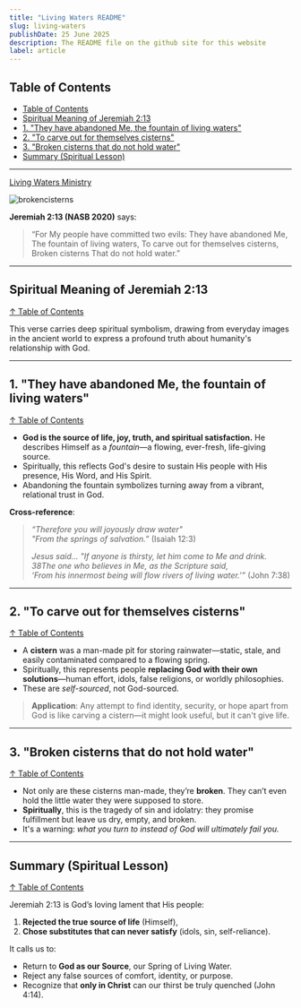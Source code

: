 ```yaml
---
title: "Living Waters README"
slug: living-waters
publishDate: 25 June 2025
description: The README file on the github site for this website
label: article
---
```


## Table of Contents

- [Table of Contents](#table-of-contents)
- [Spiritual Meaning of Jeremiah 2:13](#spiritual-meaning-of-jeremiah-213)
- [1. "They have abandoned Me, the fountain of living waters"](#1-they-have-abandoned-me-the-fountain-of-living-waters)
- [2. "To carve out for themselves cisterns"](#2-to-carve-out-for-themselves-cisterns)
- [3. "Broken cisterns that do not hold water"](#3-broken-cisterns-that-do-not-hold-water)
- [Summary (Spiritual Lesson)](#summary-spiritual-lesson)

---

[Living Waters Ministry](https://ireaneus.git.io/LivingWaters/)

![brokencisterns](https://github.com/user-attachments/assets/5f1ea58f-2172-4b88-bede-76ac7b2e922e)

**Jeremiah 2:13 (NASB 2020)** says:

> “For My people have committed two evils:
> They have abandoned Me,
> The fountain of living waters,
> To carve out for themselves cisterns,
> Broken cisterns
> That do not hold water.”

---

## Spiritual Meaning of Jeremiah 2:13

[↑ Table of Contents](#table-of-contents)

This verse carries deep spiritual symbolism, drawing from everyday images in the ancient world to express a profound truth about humanity's relationship with God.

---

## 1. "They have abandoned Me, the fountain of living waters"

[↑ Table of Contents](#table-of-contents)

- **God is the source of life, joy, truth, and spiritual satisfaction.** He describes Himself as a *fountain*—a flowing, ever-fresh, life-giving source.
- Spiritually, this reflects God's desire to sustain His people with His presence, His Word, and His Spirit.
- Abandoning the fountain symbolizes turning away from a vibrant, relational trust in God.

**Cross-reference**:  
> *“Therefore you will joyously draw water"*  
> *"From the springs of salvation.”* (Isaiah 12:3)
>
> *Jesus said... "If anyone is thirsty, let him come to Me and drink. 38The one who believes in Me, as the Scripture said,  
> ‘From his innermost being will flow rivers of living water.’”* (John 7:38)

---

## 2. "To carve out for themselves cisterns"

[↑ Table of Contents](#table-of-contents)

- A **cistern** was a man-made pit for storing rainwater—static, stale, and easily contaminated compared to a flowing spring.
- Spiritually, this represents people **replacing God with their own solutions**—human effort, idols, false religions, or worldly philosophies.
- These are *self-sourced*, not God-sourced.

> **Application**: Any attempt to find identity, security, or hope apart from God is like carving a cistern—it might look useful, but it can't give life.

---

## 3. "Broken cisterns that do not hold water"

[↑ Table of Contents](#table-of-contents)

- Not only are these cisterns man-made, they’re **broken**. They can’t even hold the little water they were supposed to store.
- **Spiritually**, this is the tragedy of sin and idolatry: they promise fulfillment but leave us dry, empty, and broken.
- It's a warning: *what you turn to instead of God will ultimately fail you.*

---

## Summary (Spiritual Lesson)

[↑ Table of Contents](#table-of-contents)

Jeremiah 2:13 is God’s loving lament that His people:

1. **Rejected the true source of life** (Himself),
2. **Chose substitutes that can never satisfy** (idols, sin, self-reliance).

It calls us to:

- Return to **God as our Source**, our Spring of Living Water.
- Reject any false sources of comfort, identity, or purpose.
- Recognize that **only in Christ** can our thirst be truly quenched (John 4:14).
